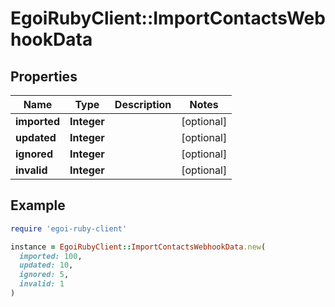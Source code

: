 # EgoiRubyClient::ImportContactsWebhookData

## Properties

| Name | Type | Description | Notes |
| ---- | ---- | ----------- | ----- |
| **imported** | **Integer** |  | [optional] |
| **updated** | **Integer** |  | [optional] |
| **ignored** | **Integer** |  | [optional] |
| **invalid** | **Integer** |  | [optional] |

## Example

```ruby
require 'egoi-ruby-client'

instance = EgoiRubyClient::ImportContactsWebhookData.new(
  imported: 100,
  updated: 10,
  ignored: 5,
  invalid: 1
)
```


